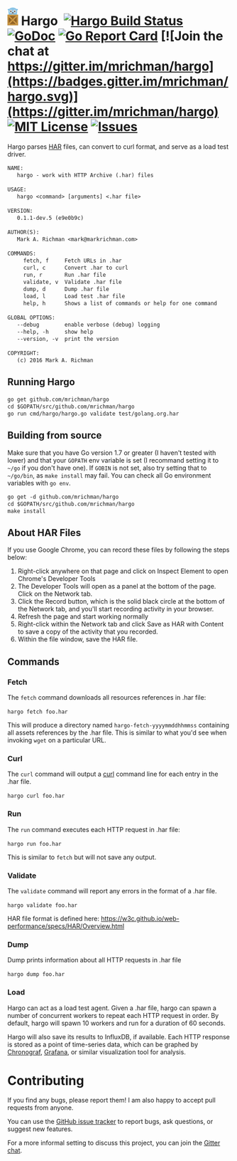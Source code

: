 # <img src="./img/hargo-logo.png" height="40"> Hargo &nbsp;[![Hargo Build Status](https://travis-ci.org/mrichman/hargo.svg?branch=master)](https://travis-ci.org/mrichman/hargo)&nbsp;[![GoDoc](https://godoc.org/github.com/mrichman/hargo?status.svg)](https://godoc.org/github.com/mrichman/hargo) [![Go Report Card](https://goreportcard.com/badge/github.com/mrichman/hargo)](https://goreportcard.com/report/github.com/mrichman/hargo) [![Join the chat at https://gitter.im/mrichman/hargo](https://badges.gitter.im/mrichman/hargo.svg)](https://gitter.im/mrichman/hargo) [![MIT License](https://img.shields.io/badge/license-MIT-blue.svg)](https://github.com/mrichman/hargo/blob/master/LICENSE) [![Issues](http://img.shields.io/github/issues/mrichman/hargo.svg)]( https://github.com/mrichman/hargo/issues )


Hargo parses [HAR](https://en.wikipedia.org/wiki/.har) files, can convert to curl format, and serve as a load test driver.

```
NAME:
   hargo - work with HTTP Archive (.har) files

USAGE:
   hargo <command> [arguments] <.har file>

VERSION:
   0.1.1-dev.5 (e9e0b9c)

AUTHOR(S):
   Mark A. Richman <mark@markrichman.com>

COMMANDS:
     fetch, f     Fetch URLs in .har
     curl, c      Convert .har to curl
     run, r       Run .har file
     validate, v  Validate .har file
     dump, d      Dump .har file
     load, l      Load test .har file
     help, h      Shows a list of commands or help for one command

GLOBAL OPTIONS:
   --debug        enable verbose (debug) logging
   --help, -h     show help
   --version, -v  print the version

COPYRIGHT:
   (c) 2016 Mark A. Richman
```

## Running Hargo

```
go get github.com/mrichman/hargo
cd $GOPATH/src/github.com/mrichman/hargo
go run cmd/hargo/hargo.go validate test/golang.org.har
```

## Building from source

Make sure that you have Go version 1.7 or greater (I haven't tested with lower) and that your `GOPATH` env variable is set (I recommand setting it to `~/go` if you don't have one). If `GOBIN` is not set, also try setting that to `~/go/bin`, as `make install` may fail. You can check all Go environment variables with `go env`.

```
go get -d github.com/mrichman/hargo
cd $GOPATH/src/github.com/mrichman/hargo
make install
```

## About HAR Files

If you use Google Chrome, you can record these files by following the steps below:

1. Right-click anywhere on that page and click on Inspect Element to open Chrome's Developer Tools
2. The Developer Tools will open as a panel at the bottom of the page. Click on the Network tab.
3. Click the Record button, which is the solid black circle at the bottom of the Network tab, and you'll start recording activity in your browser.
4. Refresh the page and start working normally
5. Right-click within the Network tab and click Save as HAR with Content to save a copy of the activity that you recorded.
6. Within the file window, save the HAR file.

## Commands

### Fetch

The `fetch` command downloads all resources references in .har file:

`hargo fetch foo.har`

This will produce a directory named `hargo-fetch-yyyymmddhhmmss` containing all assets references by the .har file. This is similar to what you'd see when invoking `wget` on a particular URL.

### Curl

The `curl` command will output a [curl](https://curl.haxx.se/) command line for each entry in the .har file.

`hargo curl foo.har`

### Run

The `run` command executes each HTTP request in .har file:

`hargo run foo.har`

This is similar to `fetch` but will not save any output.

### Validate

The `validate` command will report any errors in the format of a .har file.

`hargo validate foo.har`

HAR file format is defined here: https://w3c.github.io/web-performance/specs/HAR/Overview.html

### Dump

Dump prints information about all HTTP requests in .har file

`hargo dump foo.har`

### Load

Hargo can act as a load test agent. Given a .har file, hargo can spawn a number of concurrent workers to repeat each HTTP request in order. By default, hargo will spawn 10 workers and run for a duration of 60 seconds.

Hargo will also save its results to InfluxDB, if available. Each HTTP response is stored as a point of time-series data, which can be graphed by [Chronograf](https://www.influxdata.com/time-series-platform/chronograf/), [Grafana](http://grafana.org/), or similar visualization tool for analysis.

# Contributing

If you find any bugs, please report them! I am also happy to accept pull requests from anyone.

You can use the [GitHub issue tracker](https://github.com/mrichman/hargo/issues) to report bugs, ask questions, or suggest new features.

For a more informal setting to discuss this project, you can join the [Gitter chat](https://gitter.im/mrichman/hargo).
